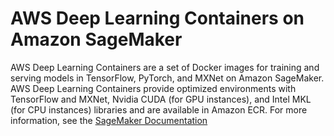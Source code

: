 # AWS Deep Learning Containers on Amazon SageMaker<a name="deep-learning-containers-sagemaker"></a>

 AWS Deep Learning Containers are a set of Docker images for training and serving models in TensorFlow, PyTorch, and MXNet on Amazon SageMaker\. AWS Deep Learning Containers provide optimized environments with TensorFlow and MXNet, Nvidia CUDA \(for GPU instances\), and Intel MKL \(for CPU instances\) libraries and are available in Amazon ECR\. For more information, see the [SageMaker Documentation](https://docs.aws.amazon.com/sagemaker/latest/dg/your-algorithms.html) 